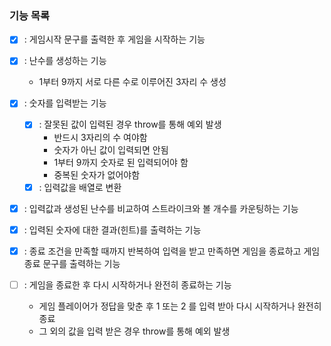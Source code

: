 
### 기능 목록


- [x] : 게임시작 문구를 출력한 후 게임을 시작하는 기능

- [x] : 난수를 생성하는 기능
  - 1부터 9까지 서로 다른 수로 이루어진 3자리 수 생성

- [x] : 숫자를 입력받는 기능
  - [x] : 잘못된 값이 입력된 경우 throw를 통해 예외 발생
    - 반드시 3자리의 수 여야함
    - 숫자가 아닌 값이 입력되면 안됨
    - 1부터 9까지 숫자로 된 입력되어야 함
    - 중복된 숫자가 없어야함
  - [x] : 입력값을 배열로 변환

- [x] : 입력값과 생성된 난수를 비교하여 스트라이크와 볼 개수를 카운팅하는 기능

- [x] : 입력된 숫자에 대한 결과(힌트)를 출력하는 기능

- [x] : 종료 조건을 만족할 때까지 반복하여 입력을 받고 만족하면 게임을 종료하고 게임 종료 문구를 출력하는 기능

- [ ] : 게임을 종료한 후 다시 시작하거나 완전히 종료하는 기능
  - 게임 플레이어가 정답을 맞춘 후 1 또는 2 를 입력 받아 다시 시작하거나 완전히 종료
  - 그 외의 값을 입력 받은 경우 throw를 통해 예외 발생
